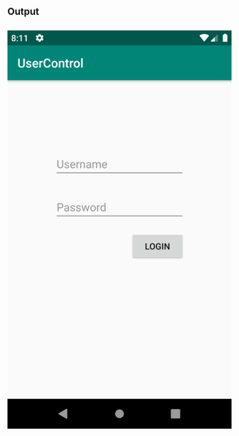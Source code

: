## Output <h2>
![Image of StudentList](https://github.com/mhkarazeybek/IEEEAndroidLessons/blob/master/Week2/UserControl/ss/output.png)